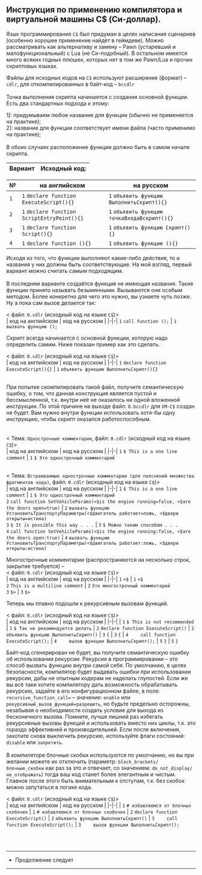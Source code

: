 Инструкция по применению компилятора и виртуальной машины C$ (Си-доллар).
-
Язык программирования ```С$``` был придуман в целях написания сценариев (особенно хорошее применение найдёт в геймдеве).
Можно рассматривать как альтернативу и замену – Pawn (устаревший и малофункциональный) с Lua (не Си-подобный).
В остальном имеется много всяких годных плюшек, которых нет в том же Pawn/Lua и прочих скриптовых языках.

Файлы для исходных кодов на ```C$``` используют расширение (формат) – `cdlr`, для откомпилированных в байт-код – `bccdlr` <br><br>
Точка выполнения скрипта начинается с создания основной функции. Есть два стандартных подхода к этому: <br>

1]: придумываем любое название для функции (обычно не применяется на практике);<br>
2]: название для функции соответствует имени файла (часто применимо на практике);<br>
<br>
В обоих случаях расположение функции должно быть в самом начале скрипта. <br>

| Вариант | Исходный код: |
|---------|---------------|

| № | на английском | на русском |
|---------|---------------|------------|
| ```1``` | ```1``` ```declare function ExecuteScript(){}```    | ```1``` ```объявить функцию ВыполнитьСкрипт(){}```   |
| ```2``` | ```1``` ```declare function ScriptEntryPoint(){}``` | ```1``` ```объявить функцию точкаВходаВскрипт(){}``` |
| ```3``` | ```1``` ```declare function Script(){}```           | ```1``` ```объявить функцию Скрипт(){}```            |
| ```4``` | ```1``` ```declare function (){}```                 | ```1``` ```объявить функцию (){}```                  |

Исходя из того, что функции выполняют какие-либо действия, то и названия у них должны быть соответствующие. На мой взгляд, первый вариант можно считать самым подходящим.<br>
<br>
В последнем варианте создаётся функция не имеющая названия.
Такие функции принято называть безымянными.
Вызываются они особым методом. Более конкретно для чего это нужно, вы узнаете чуть позже.
Ну а пока сам вызов делается так:<br>

< файл: ```0.cdlr``` (исходный код на языке ```C$```)>
<br>
| код на английском | код на русском |
|-|-|
```1``` ```call function ();``` | ```1``` ```вызвать функцию ();```<br>

Скрипт всегда начинается с основной функции, которую надо определить самим. Ниже показан пример как это сделать. 

< файл: ```0.cdlr``` (исходный код на языке ```C$```)>
<br>
| код на английском | код на русском |
|-|-|
```1``` ```declare function ExecuteScript(){}``` | ```1``` ```объявить функцию ВыполнитьСкрипт(){}```<br>
<br>

При попытке скомпилировать такой файл, получите семантическую ошибку, о том, что данная конструкция является пустой и бессмысленной, т.к. внутри неё не оказалось ни одной вложенной инструкции.
По этой причине на выходе файл: ```0.bccdlr``` для ```VM-C$``` создан не будет.
Вам нужно внутри функции использовать хотя-бы одну инструкцию, чтобы скрипт оказался работоспособным.<br>
<br>
<br>
< Тема: ```Однострочные комментарии```, файл: ```0.cdlr``` (исходный код на языке ```C$```)><br>
| код на английском | код на русском |
|-|-|
```1``` ```$ This is a one line comment``` | ```1``` ```$ Это однострочный комментарий```<br>
<br>

< Тема: ```Встраиваемые однострочные комментарии (для пояснений множества фрагментов кода)```, файл: ```0.cdlr``` (исходный код на языке ```C$```)><br>
| код на английском | код на русском |
|-|-|
```1``` ```$ This is a one line comment``` | ```1``` ```$ Это однострочный комментарий```<br>
```2``` ```call function SetVehicleParams(<$is the engine running=false, <$are the doors open=true)``` | ```2``` ```вызвать функцию УстановитьТранспортуПараметры(<$двигатель работает=ложь, <$двери открыты=истина)```<br>
```3``` ```$ It is possible this way . . .``` | ```3``` ```$ Можно таким способом . . .```<br>
```4``` ```call function SetVehicleParams(<$is the engine running:false, <$are the doors open:true)``` | ```4``` ```вызвать функцию УстановитьТранспортуПараметры(<$двигатель работает:ложь, <$двери открыты:истина)```<br>

Многострочные комментарии (распространяются на несколько строк, закрытие требуется) –<br>
< файл: ```0.cdlr``` (исходный код на языке ```C$```)>
<br>
| код на английском | код на русском |
|-|-|
```1``` ```<$``` | ```1``` ```<$```<br>
```2``` ```This is a multiline comment``` | ```2``` ```Это многострочный комментарий```<br>
```3``` ```$>``` | ```3``` ```$>```<br>

Теперь мы плавно подошли к рекурсивным вызовам функций.<br>

< файл: ```0.cdlr``` (исходный код на языке ```C$```)>
<br>
| код на английском | код на русском |
|-|-|
| ```1``` ```$ This is not recommended``` | ```1``` ```$ Так не рекомендуется делать```
| ```2``` ```declare function ExecuteScript()``` | ```2``` ```объявить функцию ВыполнитьСкрипт()```
| ```3``` ```{``` | ```3``` ```{```
| ```4``` ```    call function ExecuteScript();``` | ```4``` ```    вызов функции ВыполнитьСкрипт();```
| ```5``` ```}``` | ```5``` ```}```

Байт-код сгенерирован не будет, вы получите семантическую ошибку об использовании рекурсии.
Рекурсия в программировании – это способ вызвать функцию внутри самой себя.
По умолчанию, в целях безопасности, компилятор будет выдавать ошибки при использовании рекурсии, дабы не опытным кодерам не наделать глупостей.
Если же вы всё таки хотите компилятору дать возможность обрабатывать рекурсию, задайте в его конфигурационном файле, в поле: ```recursive_function_call=``` – значение: ```enable``` или ```рекурсивный_вызов_функций=разрешить```, но будьте предельно осторожны, незабывая о необходимости создать условие для выхода из бесконечного вызова. Помните, лучше лишний раз избегать рекурсивные вызовы функций и использовать вместо них циклы, т.к. это гораздо эффективней и производительней.
Если после включения, захотите снова выключить рекурсию, используйте флаги состояний: ```disable``` или ```запретить```.<br>
<br>
В компиляторе блочные скобки используются по умолчанию, но вы при желании можете их отключить (параметр: ```block_brackets/блочные_скобки``` как раз за это и отвечает, со значением: ```do_not_display/не_отображать```) тогда ваш код станет более элегантным и чистым. Главное после этого быть внимательным к отступам, т.к. без скобок можно запутаться в логике кода.

< файл: ```0.cdlr``` (исходный код на языке ```C$```)>
<br>
| код на английском | код на русском |
|-|-|
| ```1``` ```# избавляемся от блочных скобочек``` | ```1``` ```# избавляемся от блочных скобочек```
| ```2``` ```declare function ExecuteScript()``` | ```2``` ```объявить функцию ВыполнитьСкрипт()```
| ```3``` ```    call function ExecuteScript();``` | ```3``` ```    вызов функции ВыполнитьСкрипт();```

<br>
<br>

---------------------
* Продолжение следует
---------------------
